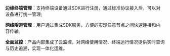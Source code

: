 **边缘终端管理**：支持终端设备通过SDK进行注册，通过标准协议接入后，可以对设备进行统一管理;

**网络隧道管理**：用户通过集成SDK服务，方便的实现任意节点之间快速连接和内容传输;

**全面监控**：产品内部集成了云监控，对网络使用情况、终端运行情况提供实时查询与历史追溯，实现一体化运维。

